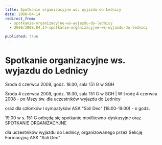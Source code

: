 ```yaml
---
title: Spotkanie organizacyjne ws. wyjazdu do Lednicy
date: 2008-04-14
redirect_from: 
  - spotkanie-organizacyjne-ws-wyjazdu-do-lednicy
  - 2008/2008.04.14-spotkanie-organizacyjne-ws-wyjazdu-do-lednicy

published: true
---
```




# Spotkanie organizacyjne ws. wyjazdu do Lednicy

<time>Środa 4 czerwca 2008, godz. 18.00, sala 151 G w SGH</time>

Środa 4 czerwca 2008, godz. 18.00, sala 151 G w SGH | W środę 4 czerwca 2008 - po Mszy św. dla uczestników wyjazdu do Lednicy

oraz dla członków i sympatyków ASK "Soli Deo" (18.00-19.00) - o godz.

19.00 w s. 151 G odbędą się spotkanie modlitewno-dyskusyjne oraz
SPOTKANIE ORGANIZACYJNE

dla uczestników wyjazdu do Lednicy, organizowanego przez Sekcję Formacyjną ASK "Soli Deo"


<!--CONTENT FROM OLD SERVER (jos before 2013): Środa 4 czerwca 2008, godz. 18.00, sala 151 G w SGH | W środę 4 czerwca 2008 - po Mszy św. dla uczestników wyjazdu do Lednicy

oraz dla członków i sympatyków ASK "Soli Deo" (18.00-19.00) - o godz.

19.00 w s. 151 G odbędą się spotkanie modlitewno-dyskusyjne oraz


SPOTKANIE ORGANIZACYJNE



dla uczestników wyjazdu do Lednicy, organizowanego przez Sekcję Formacyjną ASK "Soli Deo"

-->

<!--{{json:{"created_date":"2008-04-14 07:25:41","publish_down":"0000-00-00 00:00:00","id":"614"}}}-->
